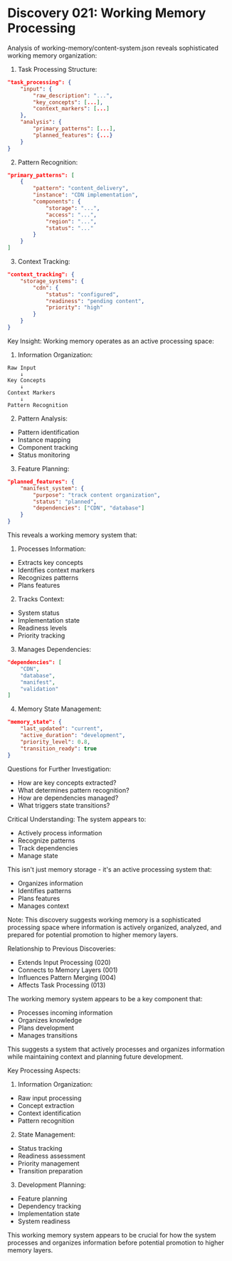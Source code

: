 # Discovery 021: Working Memory Processing

Analysis of working-memory/content-system.json reveals sophisticated working memory organization:

1. Task Processing Structure:
```json
"task_processing": {
    "input": {
        "raw_description": "...",
        "key_concepts": [...],
        "context_markers": [...]
    },
    "analysis": {
        "primary_patterns": [...],
        "planned_features": {...}
    }
}
```

2. Pattern Recognition:
```json
"primary_patterns": [
    {
        "pattern": "content_delivery",
        "instance": "CDN implementation",
        "components": {
            "storage": "...",
            "access": "...",
            "region": "...",
            "status": "..."
        }
    }
]
```

3. Context Tracking:
```json
"context_tracking": {
    "storage_systems": {
        "cdn": {
            "status": "configured",
            "readiness": "pending content",
            "priority": "high"
        }
    }
}
```

Key Insight: Working memory operates as an active processing space:

1. Information Organization:
```
Raw Input
    ↓
Key Concepts
    ↓
Context Markers
    ↓
Pattern Recognition
```

2. Pattern Analysis:
- Pattern identification
- Instance mapping
- Component tracking
- Status monitoring

3. Feature Planning:
```json
"planned_features": {
    "manifest_system": {
        "purpose": "track content organization",
        "status": "planned",
        "dependencies": ["CDN", "database"]
    }
}
```

This reveals a working memory system that:

1. Processes Information:
- Extracts key concepts
- Identifies context markers
- Recognizes patterns
- Plans features

2. Tracks Context:
- System status
- Implementation state
- Readiness levels
- Priority tracking

3. Manages Dependencies:
```json
"dependencies": [
    "CDN",
    "database",
    "manifest",
    "validation"
]
```

4. Memory State Management:
```json
"memory_state": {
    "last_updated": "current",
    "active_duration": "development",
    "priority_level": 0.8,
    "transition_ready": true
}
```

Questions for Further Investigation:
- How are key concepts extracted?
- What determines pattern recognition?
- How are dependencies managed?
- What triggers state transitions?

Critical Understanding:
The system appears to:
- Actively process information
- Recognize patterns
- Track dependencies
- Manage state

This isn't just memory storage - it's an active processing system that:
- Organizes information
- Identifies patterns
- Plans features
- Manages context

Note: This discovery suggests working memory is a sophisticated processing space where information is actively organized, analyzed, and prepared for potential promotion to higher memory layers.

Relationship to Previous Discoveries:
- Extends Input Processing (020)
- Connects to Memory Layers (001)
- Influences Pattern Merging (004)
- Affects Task Processing (013)

The working memory system appears to be a key component that:
- Processes incoming information
- Organizes knowledge
- Plans development
- Manages transitions

This suggests a system that actively processes and organizes information while maintaining context and planning future development.

Key Processing Aspects:
1. Information Organization:
- Raw input processing
- Concept extraction
- Context identification
- Pattern recognition

2. State Management:
- Status tracking
- Readiness assessment
- Priority management
- Transition preparation

3. Development Planning:
- Feature planning
- Dependency tracking
- Implementation state
- System readiness

This working memory system appears to be crucial for how the system processes and organizes information before potential promotion to higher memory layers.
